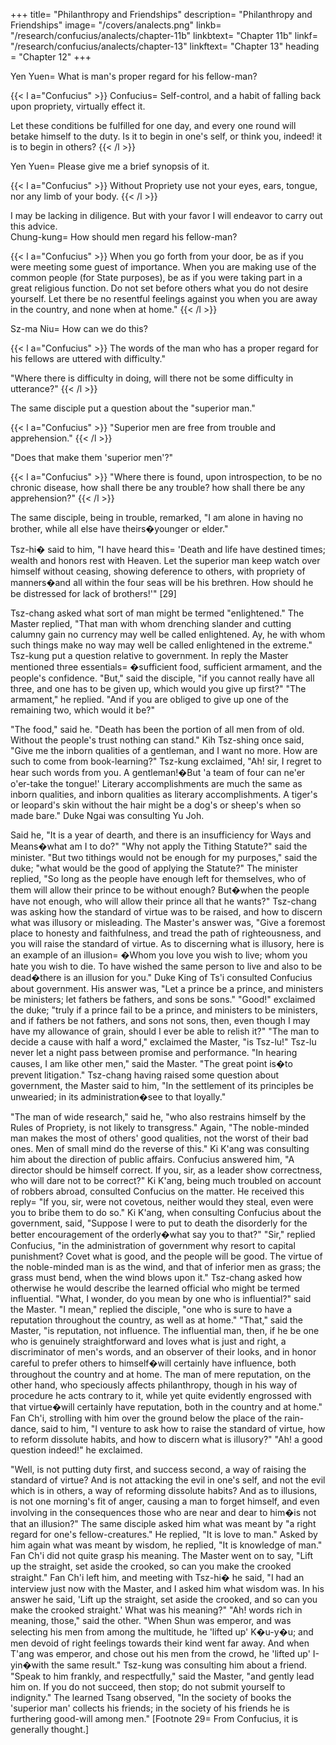 +++
title=  "Philanthropy and Friendships"
description=  "Philanthropy and Friendships"
image=  "/covers/analects.png"
linkb=  "/research/confucius/analects/chapter-11b"
linkbtext=  "Chapter 11b"
linkf=  "/research/confucius/analects/chapter-13"
linkftext=  "Chapter 13"
heading =  "Chapter 12"
+++ 

<div class="right yen-yu">
Yen Yuen=  What is man's proper regard for his fellow-man?
</div>

{{< l a="Confucius" >}}
Confucius=  Self-control, and a habit of falling back upon propriety, virtually effect it.

Let these conditions be fulfilled for one day, and every one round will betake himself to the duty. Is it to begin in one's self, or think you, indeed! it is to begin in others?
{{< /l >}}

<div class="right yen-yu">
Yen Yuen=  Please give me a brief synopsis of it.
</div>

{{< l a="Confucius" >}}
Without Propriety use not your eyes, ears, tongue, nor any limb of your body.
{{< /l >}}

<div class="right yen-yu">
I may be lacking in diligence. But with your favor I will endeavor to carry out this advice.
</div>

<div class="right chung-kung">
Chung-kung=  How should men regard his fellow-man?
</div>

{{< l a="Confucius" >}}
When you go forth from your door, be as if you were meeting some guest of importance. When you are making use of the common people (for State purposes), be as if you were taking part in a great religious function. Do not set before others what you do not desire yourself. Let there be no resentful feelings against you when you are away in the country, and none when at home." 
{{< /l >}}

<div class="right sz-maniu">
Sz-ma Niu=  How can we do this?
</div>

{{< l a="Confucius" >}}
The words of the man who has a proper regard for his fellows are uttered with difficulty." 

<!-- "'His words�uttered with difficulty?'" he echoed, in surprise. "Is that what is meant by proper regard for one's fellow-creatures?"  -->

"Where there is difficulty in doing, will there not be some difficulty in utterance?" 
{{< /l >}}

The same disciple put a question about the "superior man." 

{{< l a="Confucius" >}}
"Superior men are free from trouble and apprehension." 
{{< /l >}}


"Does that make them 'superior men'?" 

{{< l a="Confucius" >}}
"Where there is found, upon introspection, to be no chronic disease, how shall there be any trouble? how shall there be any apprehension?" 
{{< /l  >}}

The same disciple, being in trouble, remarked, "I am alone in having no brother, while all else have theirs�younger or elder." 

Tsz-hi� said to him, "I have heard this=  'Death and life have destined times; wealth and honors rest with Heaven. Let the superior man keep watch over himself without ceasing, showing deference to others, with propriety of manners�and all within the four seas will be his brethren. How should he be distressed for lack of brothers!'" [29] 

Tsz-chang asked what sort of man might be termed "enlightened." The Master replied, "That man with whom drenching slander and cutting calumny gain no currency may well be called enlightened. Ay, he with whom such things make no way may well be called enlightened in the extreme." Tsz-kung put a question relative to government. In reply the Master mentioned three essentials= �sufficient food, sufficient armament, and the people's confidence. "But," said the disciple, "if you cannot really have all three, and one has to be given up, which would you give up first?" "The armament," he replied. "And if you are obliged to give up one of the remaining two, which would it be?" 

"The food," said he. "Death has been the portion of all men from of old. Without the people's trust nothing can stand." Kih Tsz-shing once said, "Give me the inborn qualities of a gentleman, and I want no more. How are such to come from book-learning?" Tsz-kung exclaimed, "Ah! sir, I regret to hear such words from you. A gentleman!�But 'a team of four can ne'er o'er-take the tongue!' Literary accomplishments are much the same as inborn qualities, and inborn qualities as literary accomplishments. A tiger's or leopard's skin without the hair might be a dog's or sheep's when so made bare." Duke Ngai was consulting Yu Joh. 


Said he, "It is a year of dearth, and there is an insufficiency for Ways and Means�what am I to do?" "Why not apply the Tithing Statute?" said the minister. "But two tithings would not be enough for my purposes," said the duke; "what would be the good of applying the Statute?" The minister replied, "So long as the people have enough left for themselves, who of them will allow their prince to be without enough? But�when the people have not enough, who will allow their prince all that he wants?" Tsz-chang was asking how the standard of virtue was to be raised, and how to discern what was illusory or misleading. The Master's answer was, "Give a foremost place to honesty and faithfulness, and tread the path of righteousness, and you will raise the standard of virtue. As to discerning what is illusory, here is an example of an illusion= �Whom you love you wish to live; whom you hate you wish to die. To have wished the same person to live and also to be dead�there is an illusion for you." Duke King of Ts'i consulted Confucius about government. His answer was, "Let a prince be a prince, and ministers be ministers; let fathers be fathers, and sons be sons." "Good!" exclaimed the duke; "truly if a prince fail to be a prince, and ministers to be ministers, and if fathers be not fathers, and sons not sons, then, even though I may have my allowance of grain, should I ever be able to relish it?" "The man to decide a cause with half a word," exclaimed the Master, "is Tsz-lu!" Tsz-lu never let a night pass between promise and performance. "In hearing causes, I am like other men," said the Master. "The great point is�to prevent litigation." Tsz-chang having raised some question about government, the Master said to him, "In the settlement of its principles be unwearied; in its administration�see to that loyally." 

"The man of wide research," said he, "who also restrains himself by the Rules of Propriety, is not likely to transgress." Again, "The noble-minded man makes the most of others' good qualities, not the worst of their bad ones. Men of small mind do the reverse of this." Ki K'ang was consulting him about the direction of public affairs. Confucius answered him, "A director should be himself correct. If you, sir, as a leader show correctness, who will dare not to be correct?" Ki K'ang, being much troubled on account of robbers abroad, consulted Confucius on the matter. He received this reply=  "If you, sir, were not covetous, neither would they steal, even were you to bribe them to do so." Ki K'ang, when consulting Confucius about the government, said, "Suppose I were to put to death the disorderly for the better encouragement of the orderly�what say you to that?" "Sir," replied Confucius, "in the administration of government why resort to capital punishment? Covet what is good, and the people will be good. The virtue of the noble-minded man is as the wind, and that of inferior men as grass; the grass must bend, when the wind blows upon it." Tsz-chang asked how otherwise he would describe the learned official who might be termed influential. "What, I wonder, do you mean by one who is influential?" said the Master. "I mean," replied the disciple, "one who is sure to have a reputation throughout the country, as well as at home." "That," said the Master, "is reputation, not influence. The influential man, then, if he be one who is genuinely straightforward and loves what is just and right, a discriminator of men's words, and an observer of their looks, and in honor careful to prefer others to himself�will certainly have influence, both throughout the country and at home. The man of mere reputation, on the other hand, who speciously affects philanthropy, though in his way of procedure he acts contrary to it, while yet quite evidently engrossed with that virtue�will certainly have reputation, both in the country and at home." Fan Ch'i, strolling with him over the ground below the place of the rain-dance, said to him, "I venture to ask how to raise the standard of virtue, how to reform dissolute habits, and how to discern what is illusory?" "Ah! a good question indeed!" he exclaimed. 

"Well, is not putting duty first, and success second, a way of raising the standard of virtue? And is not attacking the evil in one's self, and not the evil which is in others, a way of reforming dissolute habits? And as to illusions, is not one morning's fit of anger, causing a man to forget himself, and even involving in the consequences those who are near and dear to him�is not that an illusion?" The same disciple asked him what was meant by "a right regard for one's fellow-creatures." He replied, "It is love to man." Asked by him again what was meant by wisdom, he replied, "It is knowledge of man." Fan Ch'i did not quite grasp his meaning. The Master went on to say, "Lift up the straight, set aside the crooked, so can you make the crooked straight." Fan Ch'i left him, and meeting with Tsz-hi� he said, "I had an interview just now with the Master, and I asked him what wisdom was. In his answer he said, 'Lift up the straight, set aside the crooked, and so can you make the crooked straight.' What was his meaning?" "Ah! words rich in meaning, those," said the other. "When Shun was emperor, and was selecting his men from among the multitude, he 'lifted up' K�u-y�u; and men devoid of right feelings towards their kind went far away. And when T'ang was emperor, and chose out his men from the crowd, he 'lifted up' I-yin�with the same result." Tsz-kung was consulting him about a friend. "Speak to him frankly, and respectfully," said the Master, "and gently lead him on. If you do not succeed, then stop; do not submit yourself to indignity." The learned Tsang observed, "In the society of books the 'superior man' collects his friends; in the society of his friends he is furthering good-will among men." [Footnote 29=  From Confucius, it is generally thought.]